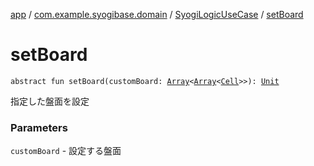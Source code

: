 [app](../../index.md) / [com.example.syogibase.domain](../index.md) / [SyogiLogicUseCase](index.md) / [setBoard](./set-board.md)

# setBoard

`abstract fun setBoard(customBoard: `[`Array`](https://kotlinlang.org/api/latest/jvm/stdlib/kotlin/-array/index.html)`<`[`Array`](https://kotlinlang.org/api/latest/jvm/stdlib/kotlin/-array/index.html)`<`[`Cell`](../../com.example.syogibase.data.entity/-cell/index.md)`>>): `[`Unit`](https://kotlinlang.org/api/latest/jvm/stdlib/kotlin/-unit/index.html)

指定した盤面を設定

### Parameters

`customBoard` - 設定する盤面